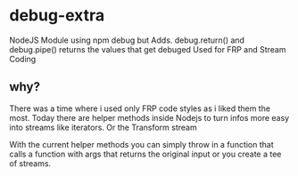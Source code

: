 # debug-extra
NodeJS Module using npm debug but Adds. debug.return() and debug.pipe() returns the values that get debuged Used for FRP and Stream Coding

## why?
There was a time where i used only FRP code styles as i liked them the most. Today there are helper methods inside Nodejs to turn infos more easy into streams like iterators. Or the Transform stream

With the current helper methods you can simply throw in a function that calls a function with args that returns the original input or you create a tee of streams.

